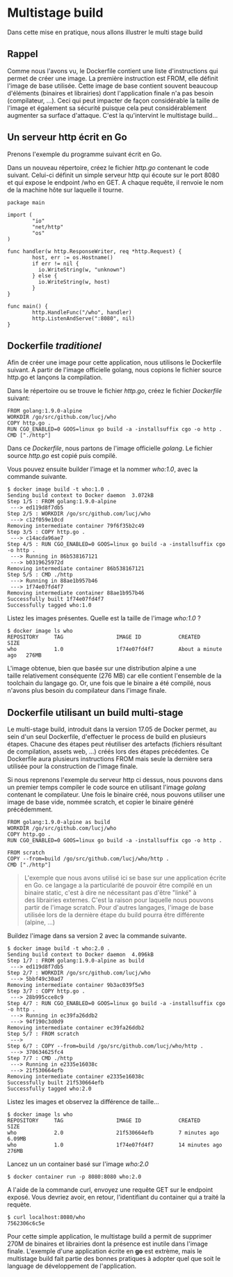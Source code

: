 # Multistage build

Dans cette mise en pratique, nous allons illustrer le multi stage build

## Rappel

Comme nous l'avons vu, le Dockerfile contient une liste d'instructions qui permet de créer une image. La première instruction est FROM, elle définit l'image de base utilisée. Cette image de base contient souvent beaucoup d'éléments (binaires et librairies) dont l'application finale n'a pas besoin (compilateur, ...). Ceci qui peut impacter de façon considérable la taille de l'image et également sa sécurité puisque cela peut considérablement augmenter sa surface d'attaque. C'est la qu'intervint le multistage build...

## Un serveur http écrit en Go

Prenons l'exemple du programme suivant écrit en Go.

Dans un nouveau répertoire, créez le fichier *http.go* contenant le code suivant. Celui-ci définit un simple serveur http qui écoute sur le port 8080 et qui expose le endpoint /who en GET. A chaque requête, il renvoie le nom de la machine hôte sur laquelle il tourne.

```
package main

import (
        "io"
        "net/http"
        "os"
)

func handler(w http.ResponseWriter, req *http.Request) {
        host, err := os.Hostname()
        if err != nil {
          io.WriteString(w, "unknown")
        } else {
          io.WriteString(w, host)
        }
}

func main() {
        http.HandleFunc("/who", handler)
        http.ListenAndServe(":8080", nil)
}
```

## Dockerfile _traditionel_

Afin de créer une image pour cette application, nous utilisons le Dockerfile suivant. A partir de l'image officielle golang, nous copions le fichier source http.go et lançons la compilation.

Dans le répertoire ou se trouve le fichier *http.go*, créez le fichier *Dockerfile* suivant:

```
FROM golang:1.9.0-alpine
WORKDIR /go/src/github.com/lucj/who
COPY http.go .
RUN CGO_ENABLED=0 GOOS=linux go build -a -installsuffix cgo -o http .
CMD ["./http"]
```

Dans ce *Dockerfile*, nous partons de l'image officielle *golang*. Le fichier source *http.go* est copié puis compilé.

Vous pouvez ensuite builder l'image et la nommer *who:1.0*, avec la commande suivante.

```
$ docker image build -t who:1.0 .
Sending build context to Docker daemon  3.072kB
Step 1/5 : FROM golang:1.9.0-alpine
 ---> ed119d8f7db5
Step 2/5 : WORKDIR /go/src/github.com/lucj/who
 ---> c12f059e10cd
Removing intermediate container 79f6f35b2c49
Step 3/5 : COPY http.go .
 ---> c14acda96ae7
Step 4/5 : RUN CGO_ENABLED=0 GOOS=linux go build -a -installsuffix cgo -o http .
 ---> Running in 86b538167121
 ---> b0319625972d
Removing intermediate container 86b538167121
Step 5/5 : CMD ./http
 ---> Running in 88ae1b957b46
 ---> 1f74e07fd4f7
Removing intermediate container 88ae1b957b46
Successfully built 1f74e07fd4f7
Successfully tagged who:1.0
```

Listez les images présentes. Quelle est la taille de l'image *who:1.0* ?


```
$ docker image ls who
REPOSITORY     TAG                 IMAGE ID            CREATED              SIZE
who            1.0                 1f74e07fd4f7        About a minute ago   276MB
```

L'image obtenue, bien que basée sur une distribution alpine a une taille relativement conséquente (276 MB) car elle contient l'ensemble de la toolchain du langage go. Or, une fois que le binaire a été compilé, nous n'avons plus besoin du compilateur dans l'image finale.


## Dockerfile utilisant un build multi-stage

Le multi-stage build, introduit dans la version 17.05 de Docker permet, au sein d'un seul Dockerfile, d'effectuer le process de build en plusieurs étapes. Chacune des étapes peut réutiliser des artefacts (fichiers résultant de compilation, assets web, ...) créés lors des étapes précédentes. Ce Dockerfile aura plusieurs instructions FROM mais seule la dernière sera utilisée pour la construction de l'image finale.

Si nous reprenons l'exemple du serveur http ci dessus, nous pouvons dans un premier temps compiler le code source en utilisant l'image *golang* contenant le compilateur. Une fois le binaire créé, nous pouvons utiliser une image de base vide, nommée scratch, et copier le binaire généré précédemment. 

```
FROM golang:1.9.0-alpine as build
WORKDIR /go/src/github.com/lucj/who
COPY http.go .
RUN CGO_ENABLED=0 GOOS=linux go build -a -installsuffix cgo -o http .

FROM scratch
COPY --from=build /go/src/github.com/lucj/who/http .
CMD ["./http"]
```

> L'exemple que nous avons utilisé ici se base sur une application écrite en Go. ce langage a la particularité de pouvoir être compilé en un binaire static, c'est à dire ne nécessitant pas d'être "linké" à des librairies externes. C'est la raison pour laquelle nous pouvons partir de l'image scratch. Pour d'autres langages, l'image de base utilisée lors de la dernière étape du build pourra être différente (alpine, ...) 


Buildez l'image dans sa version 2 avec la commande suivante.

```
$ docker image build -t who:2.0 .
Sending build context to Docker daemon  4.096kB
Step 1/7 : FROM golang:1.9.0-alpine as build
 ---> ed119d8f7db5
Step 2/7 : WORKDIR /go/src/github.com/lucj/who
 ---> 5bbf49c30ad7
Removing intermediate container 9b3ac039f5e3
Step 3/7 : COPY http.go .
 ---> 28b995cce8c9
Step 4/7 : RUN CGO_ENABLED=0 GOOS=linux go build -a -installsuffix cgo -o http .
 ---> Running in ec39fa26ddb2
 ---> 94f190c3d0d9
Removing intermediate container ec39fa26ddb2
Step 5/7 : FROM scratch
 --->
Step 6/7 : COPY --from=build /go/src/github.com/lucj/who/http .
 ---> 370634625fc4
Step 7/7 : CMD ./http
 ---> Running in e2335e16038c
 ---> 21f530664efb
Removing intermediate container e2335e16038c
Successfully built 21f530664efb
Successfully tagged who:2.0
```

Listez les images et observez la différence de taille...

```
$ docker image ls who
REPOSITORY     TAG                 IMAGE ID            CREATED             SIZE
who            2.0                 21f530664efb        7 minutes ago       6.09MB
who            1.0                 1f74e07fd4f7        14 minutes ago      276MB
```

Lancez un un container basé sur l'image *who:2.0*

```
$ docker container run -p 8080:8080 who:2.0  
```

A l'aide de la commande curl, envoyez une requête GET sur le endpoint exposé. Vous devriez avoir, en retour, l'identifiant du container qui a traité la requète.

```
$ curl localhost:8080/who
7562306c6c5e
```

Pour cette simple application, le multistage build a permit de supprimer 270M de binaires et librairies dont la présence est inutile dans l'image finale. L'exemple d'une application écrite en **go** est extrème, mais le multistage build fait partie des bonnes pratiques à adopter quel que soit le language de développement de l'application. 
